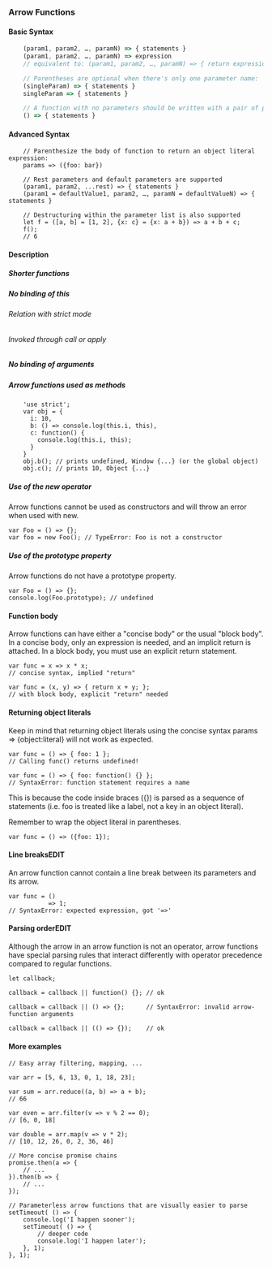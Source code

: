 ### Arrow Functions
#### Basic Syntax
``` javascript
    (param1, param2, …, paramN) => { statements }
    (param1, param2, …, paramN) => expression
    // equivalent to: (param1, param2, …, paramN) => { return expression; }

    // Parentheses are optional when there's only one parameter name:
    (singleParam) => { statements }
    singleParam => { statements }

    // A function with no parameters should be written with a pair of parentheses.
    () => { statements }
```

#### Advanced Syntax
``` javascirpt
    // Parenthesize the body of function to return an object literal expression:
    params => ({foo: bar})

    // Rest parameters and default parameters are supported
    (param1, param2, ...rest) => { statements }
    (param1 = defaultValue1, param2, …, paramN = defaultValueN) => { statements }

    // Destructuring within the parameter list is also supported
    let f = ([a, b] = [1, 2], {x: c} = {x: a + b}) => a + b + c;
    f();  
    // 6
```

#### Description
##### Shorter functions
##### No binding of this
###### Relation with strict mode
###### Invoked through call or apply
##### No binding of arguments
##### Arrow functions used as methods
``` javasript
    'use strict';
    var obj = {
      i: 10,
      b: () => console.log(this.i, this),
      c: function() {
        console.log(this.i, this);
      }
    }
    obj.b(); // prints undefined, Window {...} (or the global object)
    obj.c(); // prints 10, Object {...}
```

##### Use of the new operator
Arrow functions cannot be used as constructors and will throw an error when used with new.

    var Foo = () => {};
    var foo = new Foo(); // TypeError: Foo is not a constructor
##### Use of the prototype property
Arrow functions do not have a prototype property.

    var Foo = () => {};
    console.log(Foo.prototype); // undefined

#### Function body
Arrow functions can have either a "concise body" or the usual "block body".  
In a concise body, only an expression is needed, and an implicit return is attached. In a block
body, you must use an explicit return statement.

    var func = x => x * x;                  
    // concise syntax, implied "return"

    var func = (x, y) => { return x + y; }; 
    // with block body, explicit "return" needed
#### Returning object literals
Keep in mind that returning object literals using the concise syntax params => {object:literal}
will not work as expected.

    var func = () => { foo: 1 };               
    // Calling func() returns undefined!

    var func = () => { foo: function() {} };   
    // SyntaxError: function statement requires a name
This is because the code inside braces ({}) is parsed as a sequence of statements (i.e. foo is treated like a label, not a key in an object literal).  

Remember to wrap the object literal in parentheses.

    var func = () => ({foo: 1});
    
#### Line breaksEDIT
An arrow function cannot contain a line break between its parameters and its arrow.

    var func = ()
               => 1; 
    // SyntaxError: expected expression, got '=>'
#### Parsing orderEDIT
Although the arrow in an arrow function is not an operator, arrow functions have special parsing rules that interact differently with operator precedence compared to regular functions.  

    let callback;

    callback = callback || function() {}; // ok

    callback = callback || () => {};      // SyntaxError: invalid arrow-function arguments

    callback = callback || (() => {});    // ok

#### More examples
    // Easy array filtering, mapping, ...

    var arr = [5, 6, 13, 0, 1, 18, 23];

    var sum = arr.reduce((a, b) => a + b);  
    // 66

    var even = arr.filter(v => v % 2 == 0); 
    // [6, 0, 18]

    var double = arr.map(v => v * 2);       
    // [10, 12, 26, 0, 2, 36, 46]

    // More concise promise chains
    promise.then(a => {
        // ...
    }).then(b => {
        // ...
    });

    // Parameterless arrow functions that are visually easier to parse
    setTimeout( () => {
        console.log('I happen sooner');
        setTimeout( () => {
            // deeper code
            console.log('I happen later');
        }, 1);
    }, 1);

